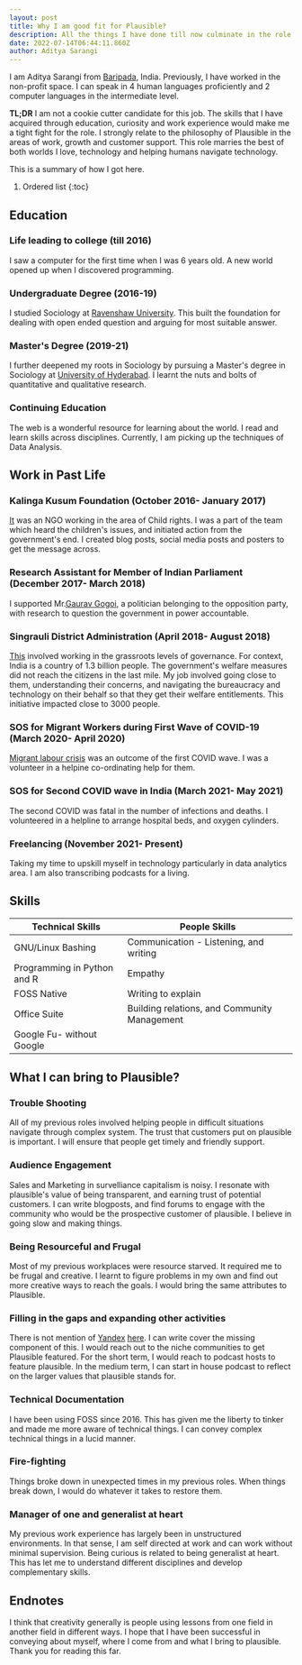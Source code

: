 ```yaml
---
layout: post
title: Why I am good fit for Plausible? 
description: All the things I have done till now culminate in the role of customer success manager at plausible
date: 2022-07-14T06:44:11.860Z
author: Aditya Sarangi
---
```



I am Aditya Sarangi from [Baripada](https://en.wikipedia.org/wiki/Baripada), India. Previously, I have worked in the non-profit space. I can speak in 4 human languages proficiently and 2 computer languages in the intermediate level.

**TL;DR** I am not a cookie cutter candidate for this job. The skills that I have acquired through education, curiosity and work experience would make me a tight fight for the role. I strongly relate to the philosophy of Plausible in the areas of work, growth and customer support. This role marries the best of both worlds I love, technology and helping humans navigate technology. 

This is a summary of how I got here. 

1. Ordered list
{:toc}

## Education
### Life leading to college (till 2016)
I saw a computer for the first time when I was 6 years old. A new world opened up when I discovered programming. 

### Undergraduate Degree (2016-19)
I studied Sociology at [Ravenshaw University](https://ravenshawuniversity.ac.in/). This built the foundation for dealing with open ended question and arguing for most suitable answer. 

### Master's Degree (2019-21)
I further deepened my roots in Sociology by pursuing a Master's degree in Sociology at [University of Hyderabad](https://uohyd.ac.in/). I learnt the nuts and bolts of quantitative and qualitative research.

### Continuing Education
The web is a wonderful resource for learning about the world. I read and learn skills across disciplines. Currently, I am picking up the techniques of Data Analysis.

## Work in Past Life
### Kalinga Kusum Foundation (October 2016- January 2017)
[It](http://kalingakusum.org/index.php) was an NGO working in the area of Child rights. I was a part of the team which heard the children's issues, and initiated action from the government's end. I created blog posts, social media posts and posters to get the message across.

### Research Assistant for Member of Indian Parliament (December 2017- March 2018)
I supported Mr.[Gaurav Gogoi](https://gauravgogoi.org/), a politician belonging to the opposition party, with research to question the government in power accountable.

### Singrauli District Administration (April 2018- August 2018)
[This](https://singrauli.nic.in/en/) involved working in the grassroots levels of governance. For context, India is a country of 1.3 billion people. The government's welfare measures did not reach the citizens in the last mile. My job involved going close to them, understanding their concerns, and navigating the bureaucracy and technology on their behalf so that they get their welfare entitlements. This initiative impacted close to 3000 people. 

### SOS for Migrant Workers during First Wave of COVID-19 (March 2020- April 2020)
[Migrant labour crisis](https://www.washingtonpost.com/world/asia_pacific/india-coronavirus-lockdown-migrant-workers/2020/03/27/a62df166-6f7d-11ea-a156-0048b62cdb51_story.html) was an outcome of the first COVID wave. I was a volunteer in a helpine co-ordinating help for them. 

### SOS for Second COVID wave in India (March 2021- May 2021)
The second COVID was fatal in the number of infections and deaths. I volunteered in a helpline to arrange hospital beds, and oxygen cylinders.

### Freelancing (November 2021- Present)
Taking my time to upskill myself in technology particularly in data analytics area. I am also transcribing podcasts for a living.

## Skills
| Technical Skills  | People Skills      | 
|------------|-----------|
|GNU/Linux Bashing |Communication - Listening, and writing|
|Programming in Python and R |Empathy|
|FOSS Native |Writing to explain|
|Office Suite| Building relations, and Community Management |
|Google Fu- without Google|

## What I can bring to Plausible?
### Trouble Shooting
All of my previous roles involved helping people in difficult situations navigate through complex system. The trust that customers put on plausible is important. I will ensure that people get timely and friendly support. 
### Audience Engagement
Sales and Marketing in survelliance capitalism is noisy. I resonate with plausible's value of being transparent, and earning trust of potential customers. I can write blogposts, and find forums to engage with the community who would be the prospective customer of plausible. I believe in going slow and making things.
### Being Resourceful and Frugal
Most of my previous workplaces were resource starved. It required me to be frugal and creative. I learnt to figure problems in my own and find out more creative ways to reach the goals. I would bring the same attributes to Plausible. 
### Filling in the gaps and expanding other activities
There is not mention of [Yandex](https://metrica.yandex.com/about) [here](https://plausible.io/blog/best-wordpress-analytics-plugins). I can write cover the missing component of this. I would reach out to the niche communities to get Plausible featured. For the short term, I would reach to podcast hosts to feature plausible. In the medium term, I can start in house podcast to reflect on the larger values that plausible stands for.
### Technical Documentation
I have been using FOSS since 2016. This has given me the liberty to tinker and made me more aware of technical things. I can convey complex technical things in a lucid manner.
### Fire-fighting 
Things broke down in unexpected times in my previous roles. When things break down, I would do whatever it takes to restore them. 
### Manager of one and generalist at heart
My previous work experience has largely been in unstructured environments. In that sense, I am self directed at work and can work without minimal supervision. Being curious is related to being generalist at heart. This has let me to understand different disciplines and develop complementary skills.
## Endnotes
I think that creativity generally is people using lessons from one field in another field in different ways. 
I hope that I have been successful in conveying about myself, where I come from and what I bring to plausible. Thank you for reading this far.

